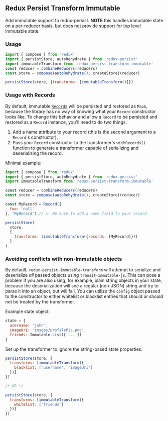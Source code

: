 ## Redux Persist Transform Immutable
Add immutable support to redux-persist. **NOTE** this handles immutable state on a per-reducer basis, but does not provide support for top level immutable state.

### Usage
```js
import { compose } from 'redux'
import { persistStore, autoRehydrate } from 'redux-persist'
import immutableTransform from 'redux-persist-transform-immutable'
const reducer = combineReducers(reducers)
const store = compose(autoRehydrate(), createStore)(reducer)

persistStore(store, {transforms: [immutableTransform()]})
```

### Usage with Records
By default, immutable [`Record`s](https://facebook.github.io/immutable-js/docs/#/Record) will be persisted and restored as `Map`s, because the library has no way of knowing what your `Record` constructor looks like. To change this behavior and allow a `Record` to be persisted and restored as a `Record` instance, you'll need to do two things:

1. Add a name attribute to your record (this is the second argument to a `Record`'s constructor).
2. Pass your `Record` constructor to the transformer's `withRecords()` function to generate a transformer capable of serializing and deserializing the record.

Minimal example:
```js
import { compose } from 'redux'
import { persistStore, autoRehydrate } from 'redux-persist'
import immutableTransform from 'redux-persist-transform-immutable'

const reducer = combineReducers(reducers)
const store = compose(autoRehydrate(), createStore)(reducer)

const MyRecord = Record({
  foo: 'null'
}, 'MyRecord') // <- Be sure to add a name field to your record 

persistStore(
  store,
  {
    transforms: [immutableTransform({records: [MyRecord]})]
  }
)

```

### Avoiding conflicts with non-Immutable objects

By default, `redux-persist-immutable-transform` will attempt to serialize and deserialize *all* passed objects using `transit-immutable-js`. This can pose a problem if you are also using, for example, plain string objects in your state, because the deserialization will see a regular (non-JSON) string and try to parse it into an object, but will fail. You can utilize the `config` object passed to the constructor to either whitelist or blacklist entries that should or should not be treated by the transformer.

Example state object:

```js
state = {
  username: 'john',
  imageUri: 'images/profilePic.png',
  friends: Immutable.List([ ... ])
}
```

Set up the transformer to ignore the string-based state properties:

```js
persistStore(store, {
  transforms: [immutableTransform({
    blacklist: ['username', 'imageUri']
  })]
})

/* OR */

persistStore(store, {
  transforms: [immutableTransform({
    whitelist: ['friends']
  })]
})
```
